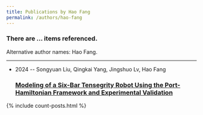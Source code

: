 ```yaml
---
title: Publications by Hao Fang
permalink: /authors/hao-fang
---
```


<h3 id="number-posts">There are ... items referenced.</h3>
<p id='info-authors'>Alternative author names: Hao Fang.</p>
<hr />
<ul class="post-list">
<li><span class='post-meta'>2024 -- Songyuan Liu, Qingkai Yang, Jingshuo Lv, Hao Fang</span><h3><a class='post-link' href="{{ site.baseurl }}/modeling-of-a-six-bar-tensegrity-robot-using-the-port-hamiltonian-framework-and-experimental-validation">Modeling of a Six-Bar Tensegrity Robot Using the Port-Hamiltonian Framework and Experimental Validation</a></h3></li>

</ul>
{% include count-posts.html %}

